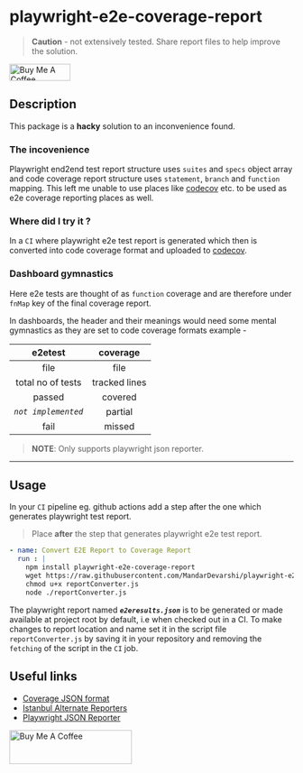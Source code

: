 # playwright-e2e-coverage-report

> **Caution** - not extensively tested. Share report files to help improve the solution.

<a href="https://www.buymeacoffee.com/mandardev" target="_blank"><img src="https://cdn.buymeacoffee.com/buttons/v2/default-red.png" alt="Buy Me A Coffee" style="height: 30px !important;width: 108px !important;" ></a>

## Description

This package is a **hacky** solution to an inconvenience found. 

### The incovenience

Playwright end2end test report structure uses `suites` and `specs` object array and code coverage report structure uses `statement`, `branch` and `function` mapping. This left me unable to use places like [codecov](https://about.codecov.io/) etc. to be used as e2e coverage reporting places as well. 

### Where did I try it ?

In a `CI` where playwright e2e test report is generated which then is converted into code coverage format and uploaded to [codecov](https://about.codecov.io/). 

### Dashboard gymnastics

Here e2e tests are thought of as `function` coverage and are therefore under `fnMap` key of the final coverage report. 

In dashboards, the header and their meanings would need some mental gymnastics as they are set to code coverage formats example -

|       e2etest       |   coverage    |
| :-----------------: | :-----------: |
|        file         |     file      |
|  total no of tests  | tracked lines |
|       passed        |    covered    |
| _`not implemented`_ |    partial    |
|        fail         |    missed     |

> **NOTE**: Only supports playwright json reporter. 

---

## Usage

In your `CI` pipeline eg. github actions add a step after the one which generates playwright test report.

> Place **after** the step that generates playwright e2e test report.

```yaml
- name: Convert E2E Report to Coverage Report
  run : |
    npm install playwright-e2e-coverage-report
    wget https://raw.githubusercontent.com/MandarDevarshi/playwright-e2e-coverage-report/master/scripts/reportConverter.js	
    chmod u+x reportConverter.js
    node ./reportConverter.js
```

The playwright report named **_`e2eresults.json`_** is to be generated or made available at project root by default, i.e when checked out in a CI. To make changes to report location and name set it in the script file `reportConverter.js` by saving it in your repository and removing the `fetching` of the script in the `CI` job.

<!-- ### Step 2

1. Create `reportConverter.js` in your project's `tests/` folder or how you set it in job step in above step.
2. Add the following content to it
		
	> Check permissions

	```js
	#!/usr/bin/env node
   // Entry point for playwright e2e test report conversion
   // to a code coverage friendly format

   import fs from 'fs'
   import { createE2ECoverageReport } from 'playwright-e2e-coverage-report'

   reportConvertor();

   function reportConvertor (){
   	var data = {}
   	try {
   		// read from project root. Make changes here and in your playwright config to modify path
   		data = JSON.parse(fs.readFileSync('./e2eresults.json', 'utf8'));
   	} catch (err) {
   		console.log("error in reporting coversion", err)
   	} finally {
   		// calls playwright-e2e-report package
   		createE2ECoverageReport({ ...data })
   		console.log("==== Report Converted for Coverage ====")
   	}
   	return 0
   	}
	```

--- -->

## Useful links

- [Coverage JSON format](https://github.com/gotwarlost/istanbul/blob/master/coverage.json.md)
- [Istanbul Alternate Reporters](https://istanbul.js.org/docs/advanced/alternative-reporters/)
- [Playwright JSON Reporter](https://playwright.dev/docs/test-reporters#json-reporter)

<a href="https://www.buymeacoffee.com/mandardev" target="_blank"><img src="https://cdn.buymeacoffee.com/buttons/v2/default-red.png" alt="Buy Me A Coffee" style="height: 60px !important;width: 217px !important;" ></a>
